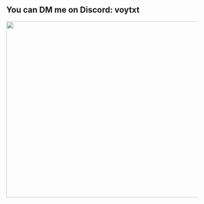 ## You can DM me on Discord: voytxt

<p align="center">
  <img width="700" height="464" src="https://github.com/voytxt/voytxt/assets/65811166/4ed412ef-da5d-463e-87be-c64307d88741">
</p>
